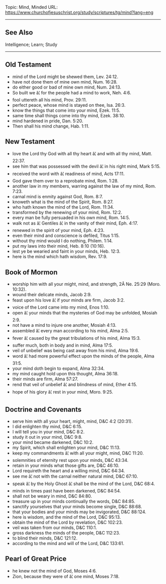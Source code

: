 Topic: Mind, Minded
URL: https://www.churchofjesuschrist.org/study/scriptures/tg/mind?lang=eng

---

## See Also

Intelligence; Learn; Study

---

## Old Testament

- mind of the Lord might be shewed them, Lev. 24:12.
- have not done them of mine own mind, Num. 16:28.
- do either good or bad of mine own mind, Num. 24:13.
- So built we â¦ for the people had a mind to work, Neh. 4:6.
- fool uttereth all his mind, Prov. 29:11.
- perfect peace, whose mind is stayed on thee, Isa. 26:3.
- know the things that come into your mind, Ezek. 11:5.
- same time shall things come into thy mind, Ezek. 38:10.
- mind hardened in pride, Dan. 5:20.
- Then shall his mind change, Hab. 1:11.

## New Testament

- love the Lord thy God with all thy heart â¦ and with all thy mind, Matt. 22:37.
- see him that was possessed with the devil â¦ in his right mind, Mark 5:15.
- received the word with â¦ readiness of mind, Acts 17:11.
- God gave them over to a reprobate mind, Rom. 1:28.
- another law in my members, warring against the law of my mind, Rom. 7:23.
- carnal mind is enmity against God, Rom. 8:7.
- knoweth what is the mind of the Spirit, Rom. 8:27.
- who hath known the mind of the Lord, Rom. 11:34.
- transformed by the renewing of your mind, Rom. 12:2.
- every man be fully persuaded in his own mind, Rom. 14:5.
- walk not as â¦ Gentiles â¦ in the vanity of their mind, Eph. 4:17.
- renewed in the spirit of your mind, Eph. 4:23.
- even their mind and conscience is defiled, Titus 1:15.
- without thy mind would I do nothing, Philem. 1:14.
- put my laws into their mind, Heb. 8:10 (10:16).
- lest ye be wearied and faint in your minds, Heb. 12:3.
- here is the mind which hath wisdom, Rev. 17:9.

## Book of Mormon

- worship him with all your might, mind, and strength, 2Â Ne. 25:29 (Moro. 10:32).
- wound their delicate minds, Jacob 2:9.
- feast upon his love â¦ if your minds are firm, Jacob 3:2.
- voice of the Lord came into my mind, Enos 1:10.
- open â¦ your minds that the mysteries of God may be unfolded, Mosiah 2:9.
- not have a mind to injure one another, Mosiah 4:13.
- assembled â¦ every man according to his mind, Alma 2:5.
- fever â¦ caused by the great tribulations of his mind, Alma 15:3.
- suffer much, both in body and in mind, Alma 17:5.
- veil of unbelief was being cast away from his mind, Alma 19:6.
- word â¦ had more powerful effect upon the minds of the people, Alma 31:5.
- your mind doth begin to expand, Alma 32:34.
- my mind caught hold upon this thought, Alma 36:18.
- their minds are firm, Alma 57:27.
- rend that veil of unbelief â¦ and blindness of mind, Ether 4:15.
- hope of his glory â¦ rest in your mind, Moro. 9:25.

## Doctrine and Covenants

- serve him with all your heart, might, mind, D&C 4:2 (20:31).
- I did enlighten thy mind, D&C 6:15.
- I will tell you in your mind, D&C 8:2.
- study it out in your mind, D&C 9:8.
- your mind became darkened, D&C 10:2.
- my Spirit, which shall enlighten your mind, D&C 11:13.
- keep my commandments â¦ with all your might, mind, D&C 11:20.
- solemnities of eternity rest upon your minds, D&C 43:34.
- retain in your minds what those gifts are, D&C 46:10.
- Lord requireth the heart and a willing mind, D&C 64:34.
- see me â¦ not with the carnal neither natural mind, D&C 67:10.
- speak â¦ by the Holy Ghost â¦ shall be the mind of the Lord, D&C 68:4.
- minds in times past have been darkened, D&C 84:54.
- shall not be weary in mind, D&C 84:80.
- treasure up in your minds continually the words, D&C 84:85.
- sanctify yourselves that your minds become single, D&C 88:68.
- that your bodies and your minds may be invigorated, D&C 88:124.
- here is wisdom, and the mind of the Lord, D&C 95:13.
- obtain the mind of the Lord by revelation, D&C 102:23.
- veil was taken from our minds, D&C 110:1.
- gross darkness the minds of the people, D&C 112:23.
- to blind their minds, D&C 121:12.
- according to the mind and will of the Lord, D&C 133:61.

## Pearl of Great Price

- he knew not the mind of God, Moses 4:6.
- Zion, because they were of â¦ one mind, Moses 7:18.

